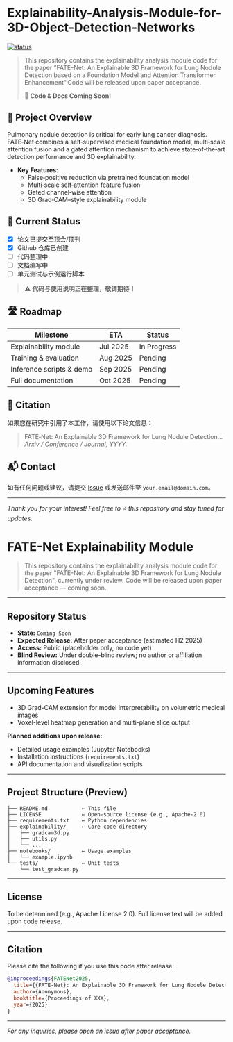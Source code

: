 # Explainability-Analysis-Module-for-3D-Object-Detection-Networks

[![status](https://img.shields.io/badge/status-in%20development-yellow)](https://github.com/YourRepo)

> This repository contains the explainability analysis module code for the paper "FATE-Net: An Explainable 3D Framework for Lung Nodule Detection based on a Foundation Model and Attention Transformer Enhancement".Code will be released upon paper acceptance.
> 
> 🔧 **Code & Docs Coming Soon!**

## 📖 Project Overview

Pulmonary nodule detection is critical for early lung cancer diagnosis. FATE‑Net combines a self‑supervised medical foundation model, multi‑scale attention fusion and a gated attention mechanism to achieve state‑of‑the‑art detection performance and 3D explainability.  

- **Key Features**:  
  - False‑positive reduction via pretrained foundation model  
  - Multi‑scale self‑attention feature fusion  
  - Gated channel‑wise attention  
  - 3D Grad‑CAM–style explainability module  

## 🚧 Current Status

- [x] 论文已提交至顶会/顶刊  
- [x] Github 仓库已创建  
- [ ] 代码整理中  
- [ ] 文档编写中  
- [ ] 单元测试与示例运行脚本  

> **⚠️ 代码与使用说明正在整理，敬请期待！**

## 🛣️ Roadmap

|  Milestone                | ETA       | Status       |
|---------------------------|-----------|--------------|
| Explainability module     | Jul 2025  | In Progress  |
| Training & evaluation     | Aug 2025  | Pending      |
| Inference scripts & demo  | Sep 2025  | Pending      |
| Full documentation        | Oct 2025  | Pending      |

## 📄 Citation

如果您在研究中引用了本工作，请使用以下论文信息：

> FATE‑Net: An Explainable 3D Framework for Lung Nodule Detection…  
> *Arxiv / Conference / Journal, YYYY.*

## 📬 Contact

如有任何问题或建议，请提交 [Issue](https://github.com/YourRepo/issues) 或发送邮件至 `your.email@domain.com`。

---

*Thank you for your interest! Feel free to ⭐️ this repository and stay tuned for updates.*


# FATE-Net Explainability Module

> This repository contains the explainability analysis module code for the paper "FATE-Net: An Explainable 3D Framework for Lung Nodule Detection", currently under review. Code will be released upon paper acceptance — coming soon.

---

## Repository Status

* **State:** `Coming Soon`
* **Expected Release:** After paper acceptance (estimated H2 2025)
* **Access:** Public (placeholder only, no code yet)
* **Blind Review:** Under double-blind review; no author or affiliation information disclosed.

---

## Upcoming Features

* 3D Grad-CAM extension for model interpretability on volumetric medical images
* Voxel-level heatmap generation and multi-plane slice output

**Planned additions upon release:**

* Detailed usage examples (Jupyter Notebooks)
* Installation instructions (`requirements.txt`)
* API documentation and visualization scripts

---

## Project Structure (Preview)

```
├── README.md           ← This file
├── LICENSE             ← Open-source license (e.g., Apache-2.0)
├── requirements.txt    ← Python dependencies
├── explainability/     ← Core code directory
│   ├── gradcam3d.py
│   ├── utils.py
│   └── ...
├── notebooks/          ← Usage examples
│   └── example.ipynb
└── tests/              ← Unit tests
    └── test_gradcam.py
```

---

## License

To be determined (e.g., Apache License 2.0). Full license text will be added upon code release.

---

## Citation

Please cite the following if you use this code after release:

```bibtex
@inproceedings{FATENet2025,
  title={{FATE-Net}: An Explainable 3D Framework for Lung Nodule Detection},
  author={Anonymous},
  booktitle={Proceedings of XXX},
  year={2025}
}
```

---

*For any inquiries, please open an issue after paper acceptance.*
